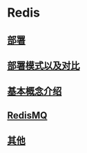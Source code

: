 # Redis

## [部署](01-install.md)
## [部署模式以及对比](02-deploy-model.md)
## [基本概念介绍](03-concept.md)
## [RedisMQ](04-mq.md)
## [其他](chapter1.md)
